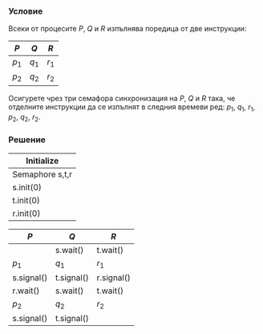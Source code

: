 ### Условие

Всеки от процесите $P$, $Q$ и $R$ изпълнява поредица от две инструкции:

|  $P$  |  $Q$  |  $R$  |
|-------|-------|-------|
| $p_1$ | $q_1$ | $r_1$ |
| $p_2$ | $q_2$ | $r_2$ |

Осигурете чрез три семафора синхронизация на $P$, $Q$ и $R$ така, че отделните инструкции да се
изпълнят в следния времеви ред: $p_1$, $q_1$, $r_1$, $p_2$, $q_2$, $r_2$.


### Решение


| Initialize  |
|-------------|
| Semaphore s,t,r |
| s.init(0)   |
| t.init(0)   |
| r.init(0)   |


|  $P$  |  $Q$  |  $R$  |
|-------|-------|-------|
|           | s.wait()   | t.wait()|
|$p_1$        | $q_1$        | $r_1$|
|s.signal() | t.signal() | r.signal()|
|r.wait()   | s.wait()   | t.wait()
|$p_2$        | $q_2$        | $r_2$|
|s.signal() | t.signal() ||